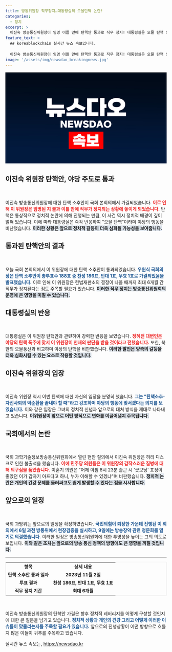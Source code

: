 ```yaml
---
title: 방통위원장 직무정지…대통령실의 오물탄핵 논란!
categories:
  - 정치
excerpt: >
  이진숙 방송통신위원장이 임명 이틀 만에 탄핵안 통과로 직무 정지! 대통령실은 오물 탄핵 발언하며 야당 비판, 헌재 판단 기다리겠다는 입장. 과연 이 위원장이 맞설 수 있을까?
feature_text: >
  ## koreablockchain 실시간 뉴스 속보입니다.

  이진숙 방송통신위원장이 임명 이틀 만에 탄핵안 통과로 직무 정지! 대통령실은 오물 탄핵 발언하며 야당 비판, 헌재 판단 기다리겠다는 입장. 과연 이 위원장이 맞설 수 있을까?
image: '/assets/img/newsdao_breakingnews.jpg'
---
```


<p><img src="/assets/img/newsdao_breakingnews.jpg" alt="koreablockchain 속보" /></p>

<h2 data-ke-size="size26">이진숙 위원장 탄핵안, 야당 주도로 통과</h2>

<p data-ke-size="size16">&nbsp;</p>

<p>이진숙 방송통신위원장에 대한 탄핵 소추안이 국회 본회의에서 가결되었습니다. <b><span style="color: #ee2323;">이로 인해 이 위원장은 임명된 지 불과 이틀 만에 직무가 정지되는 상황에 놓이게 되었습니다.</span></b> 탄핵은 통상적으로 정치적 논란에 의해 진행되는 만큼, 이 사건 역시 정치적 배경이 깊이 얽혀 있습니다. 이에 따라 대통령실은 즉각 반응하여 "오물 탄핵"이라며 야당의 행동을 비난했습니다. <b><span style="background-color: #21538527;">이러한 상황은 앞으로 정치적 갈등이 더욱 심화될 가능성을 보여줍니다.</span></b> </p>

<h2 data-ke-size="size26">통과된 탄핵안의 결과</h2>

<p data-ke-size="size16">&nbsp;</p>

<p>오늘 국회 본회의에서 이 위원장에 대한 탄핵 소추안이 통과되었습니다. <b><span style="color: #1a5490;">우원식 국회의장은 탄핵 소추안이 총투표수 188표 중 찬성 186표, 반대 1표, 무효 1표로 가결되었음을 발표했습니다.</span></b> 이로 인해 이 위원장은 헌법재판소의 결정이 나올 때까지 최대 6개월 간 직무가 정지된다는 점도 주목할 필요가 있습니다. <b><span style="background-color: #21538527;">이러한 직무 정지는 방송통신위원회의 운영에 큰 영향을 미칠 수 있습니다.</span></b></p>

<h2 data-ke-size="size26">대통령실의 반응</h2>

<p data-ke-size="size16">&nbsp;</p>

<p>대통령실은 이 위원장 탄핵안과 관련하여 강력한 반응을 보였습니다. <b><span style="color: #ee2323;">정혜전 대변인은 야당의 탄핵 폭주에 맞서 이 위원장이 헌재의 판단을 받을 것이라고 전했습니다.</span></b> 또한, 북한의 오물풍선과 비교하며 야당의 탄핵을 비판했습니다. <b><span style="background-color: #21538527;">이러한 발언은 양측의 갈등을 더욱 심화시킬 수 있는 요소로 작용할 것입니다.</span></b></p>

<h2 data-ke-size="size26">이진숙 위원장의 입장</h2>

<p data-ke-size="size16">&nbsp;</p>

<p>이진숙 위원장 역시 이번 탄핵에 대한 자신의 입장을 분명히 했습니다. <b><span style="color: #1a5490;">그는 "탄핵소추-자진사퇴의 악순환을 끝내야 할 때"라고 강조하며 야당의 행동에 맞서겠다는 의지를 보였습니다.</span></b> 이와 같은 입장은 그녀의 정치적 신념과 앞으로의 대처 방식을 제대로 나타내고 있습니다. <b><span style="background-color: #21538527;">이위원장이 앞으로 어떤 방식으로 변화를 이끌어낼지 주목됩니다.</span></b></p>

<h2 data-ke-size="size26">국회에서의 논란</h2>

<p data-ke-size="size16">&nbsp;</p>

<p>국회 과학기술정보방송통신위원회에서 열린 현안 질의에서 이진숙 위원장은 허리 디스크로 인한 불출석을 했습니다. <b><span style="color: #ee2323;">이에 민주당 의원들은 이 위원장의 갑작스러운 질병에 대해 의구심을 품었습니다.</span></b> 이훈기 의원은 "어제 아침 8시 23분 출근 시 '굿모닝' 표정이 좋았던 이가 갑자기 아프다고 하니, 누가 이해할 수 있겠냐"며 비판했습니다. <b><span style="background-color: #21538527;">정치적 논란은 개인의 건강 문제를 둘러싸고도 쉽게 발생할 수 있다는 점을 시사합니다.</span></b></p>

<h2 data-ke-size="size26">앞으로의 일정</h2>

<p data-ke-size="size16">&nbsp;</p>

<p>국회 과방위는 앞으로의 일정을 확정하였습니다. <b><span style="color: #1a5490;">국민의힘이 퇴장한 가운데 진행된 이 회의에서 6일 과천 방통위에서 현장검증을 실시하고, 9일에는 방송장악 관련 청문회를 열기로 의결했습니다.</span></b> 이러한 일정은 방송통신위원회에 대한 투명성을 높이는 그의 의도로 보입니다. <b><span style="background-color: #21538527;">이와 같은 조치는 앞으로의 방송 통신 정책의 방향에도 큰 영향을 끼칠 것입니다.</span></b></p>

<hr>

<table style="width: 100%; border: 1px solid #eaeaea;">
    <tr>
        <td style="text-align: center; height: 17px;"><b>항목</b></td>
        <td style="text-align: center; height: 17px;"><b>상세 내용</b></td>
    </tr>
    <tr>
        <td style="text-align: center; height: 17px;"><b>탄핵 소추안 통과 일자</b></td>
        <td style="text-align: center; height: 17px;"><b>2023년 11월 2일</b></td>
    </tr>
    <tr>
        <td style="text-align: center; height: 17px;"><b>투표 결과</b></td>
        <td style="text-align: center; height: 17px;"><b>찬성 186표, 반대 1표, 무효 1표</b></td>
    </tr>
    <tr>
        <td style="text-align: center; height: 17px;"><b>직무 정지 기간</b></td>
        <td style="text-align: center; height: 17px;"><b>최대 6개월</b></td>
    </tr>
</table>

<p data-ke-size="size16">&nbsp;</p>

<p>이진숙 방송통신위원장의 탄핵안 가결은 향후 정치적 레버리지를 어떻게 구성할 것인지에 대한 큰 질문을 남기고 있습니다. <b><span style="color: #1a5490;">정치적 상황과 개인의 건강 그리고 어떻게 이러한 이슈들이 맞물리는지를 주목할 필요가 있습니다.</span></b> 앞으로의 진행상황이 어떤 방향으로 흐를지 많은 이들이 귀추를 주목하고 있습니다. </p>

<p data-ke-size="size16"></p>
실시간 뉴스 속보는, <a href="https://newsdao.kr" rel="dofollow">https://newsdao.kr</a>


